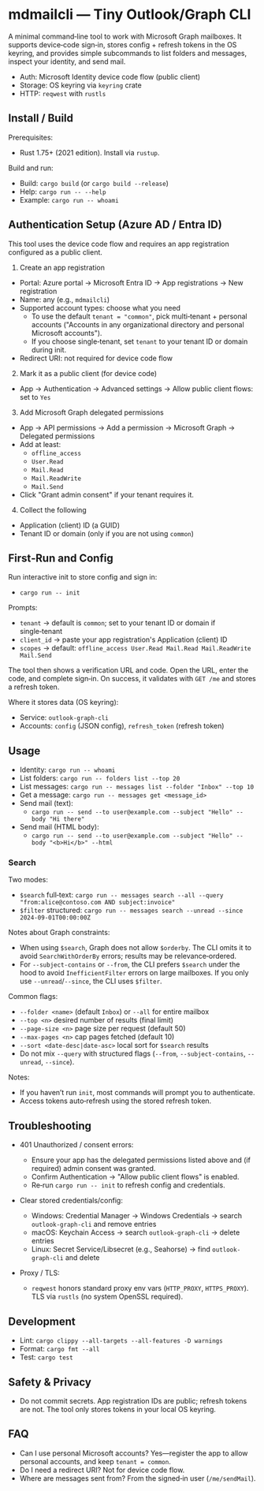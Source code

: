 # mdmailcli — Tiny Outlook/Graph CLI

A minimal command‑line tool to work with Microsoft Graph mailboxes. It supports device‑code sign‑in, stores config + refresh tokens in the OS keyring, and provides simple subcommands to list folders and messages, inspect your identity, and send mail.

- Auth: Microsoft Identity device code flow (public client)
- Storage: OS keyring via `keyring` crate
- HTTP: `reqwest` with `rustls`

## Install / Build

Prerequisites:
- Rust 1.75+ (2021 edition). Install via `rustup`.

Build and run:
- Build: `cargo build` (or `cargo build --release`)
- Help: `cargo run -- --help`
- Example: `cargo run -- whoami`

## Authentication Setup (Azure AD / Entra ID)

This tool uses the device code flow and requires an app registration configured as a public client.

1) Create an app registration
- Portal: Azure portal → Microsoft Entra ID → App registrations → New registration
- Name: any (e.g., `mdmailcli`)
- Supported account types: choose what you need
  - To use the default `tenant = "common"`, pick multi‑tenant + personal accounts ("Accounts in any organizational directory and personal Microsoft accounts").
  - If you choose single‑tenant, set `tenant` to your tenant ID or domain during init.
- Redirect URI: not required for device code flow

2) Mark it as a public client (for device code)
- App → Authentication → Advanced settings → Allow public client flows: set to `Yes`

3) Add Microsoft Graph delegated permissions
- App → API permissions → Add a permission → Microsoft Graph → Delegated permissions
- Add at least:
  - `offline_access`
  - `User.Read`
  - `Mail.Read`
  - `Mail.ReadWrite`
  - `Mail.Send`
- Click "Grant admin consent" if your tenant requires it.

4) Collect the following
- Application (client) ID (a GUID)
- Tenant ID or domain (only if you are not using `common`)

## First‑Run and Config

Run interactive init to store config and sign in:

- `cargo run -- init`

Prompts:
- `tenant` → default is `common`; set to your tenant ID or domain if single‑tenant
- `client_id` → paste your app registration's Application (client) ID
- `scopes` → default: `offline_access User.Read Mail.Read Mail.ReadWrite Mail.Send`

The tool then shows a verification URL and code. Open the URL, enter the code, and complete sign‑in. On success, it validates with `GET /me` and stores a refresh token.

Where it stores data (OS keyring):
- Service: `outlook-graph-cli`
- Accounts: `config` (JSON config), `refresh_token` (refresh token)

## Usage

- Identity: `cargo run -- whoami`
- List folders: `cargo run -- folders list --top 20`
- List messages: `cargo run -- messages list --folder "Inbox" --top 10`
- Get a message: `cargo run -- messages get <message_id>`
- Send mail (text):
  - `cargo run -- send --to user@example.com --subject "Hello" --body "Hi there"`
- Send mail (HTML body):
  - `cargo run -- send --to user@example.com --subject "Hello" --body "<b>Hi</b>" --html`

### Search

Two modes:
- `$search` full‑text: `cargo run -- messages search --all --query "from:alice@contoso.com AND subject:invoice"`
- `$filter` structured: `cargo run -- messages search --unread --since 2024-09-01T00:00:00Z`

Notes about Graph constraints:
- When using `$search`, Graph does not allow `$orderby`. The CLI omits it to avoid `SearchWithOrderBy` errors; results may be relevance‑ordered.
- For `--subject-contains` or `--from`, the CLI prefers `$search` under the hood to avoid `InefficientFilter` errors on large mailboxes. If you only use `--unread`/`--since`, the CLI uses `$filter`.

Common flags:
- `--folder <name>` (default `Inbox`) or `--all` for entire mailbox
- `--top <n>` desired number of results (final limit)
- `--page-size <n>` page size per request (default 50)
- `--max-pages <n>` cap pages fetched (default 10)
- `--sort <date-desc|date-asc>` local sort for `$search` results
- Do not mix `--query` with structured flags (`--from`, `--subject-contains`, `--unread`, `--since`).

Notes:
- If you haven’t run `init`, most commands will prompt you to authenticate.
- Access tokens auto‑refresh using the stored refresh token.

## Troubleshooting

- 401 Unauthorized / consent errors:
  - Ensure your app has the delegated permissions listed above and (if required) admin consent was granted.
  - Confirm Authentication → "Allow public client flows" is enabled.
  - Re‑run `cargo run -- init` to refresh config and credentials.

- Clear stored credentials/config:
  - Windows: Credential Manager → Windows Credentials → search `outlook-graph-cli` and remove entries
  - macOS: Keychain Access → search `outlook-graph-cli` → delete entries
  - Linux: Secret Service/Libsecret (e.g., Seahorse) → find `outlook-graph-cli` and delete

- Proxy / TLS:
  - `reqwest` honors standard proxy env vars (`HTTP_PROXY`, `HTTPS_PROXY`). TLS via `rustls` (no system OpenSSL required).

## Development

- Lint: `cargo clippy --all-targets --all-features -D warnings`
- Format: `cargo fmt --all`
- Test: `cargo test`

## Safety & Privacy

- Do not commit secrets. App registration IDs are public; refresh tokens are not. The tool only stores tokens in your local OS keyring.

## FAQ

- Can I use personal Microsoft accounts? Yes—register the app to allow personal accounts, and keep `tenant = common`.
- Do I need a redirect URI? Not for device code flow.
- Where are messages sent from? From the signed‑in user (`/me/sendMail`).
